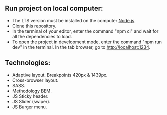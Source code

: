 ## Run project on local computer:

- The LTS version must be installed on the computer [Node.js](https://nodejs.org/en/).
- Clone this repository.
- In the terminal of your editor, enter the command "npm ci" and wait for all the dependencies to
  load.
- To open the project in development mode, enter the command "npm run dev" in the terminal. In the
  tab browser, go to [http://localhost:1234](http://localhost:1234).

## Technologies:

- Adaptive layout. Breakpoints 420px & 1439px.
- Сross-browser layout.
- SASS.
- Methodology BEM.
- JS Sticky header.
- JS Slider (swiper).
- JS Burger menu.
